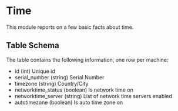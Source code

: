 # Time

This module reports on a few basic facts about time. 

## Table Schema

The table contains the following information, one row per machine:

* id (int) Unique id
* serial_number (string) Serial Number
* timezone (string) Country/City
* networktime_status (boolean) Is network time on
* networktime_server (string) List of network time servers enabled
* autotimezone (boolean) Is auto time zone on